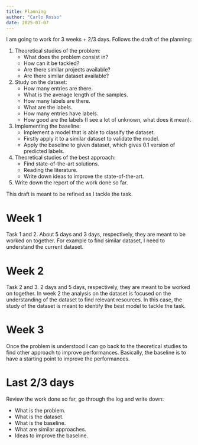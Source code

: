 ```yaml
---
title: Planning
author: "Carlo Rosso"
date: 2025-07-07
---
```


I am going to work for 3 weeks + 2/3 days. Follows the draft of the planning:

1. Theoretical studies of the problem:
    - What does the problem consist in?
    - How can it be tackled?
    - Are there similar projects available?
    - Are there similar dataset available?
2. Study on the dataset:
    - How many entries are there.
    - What is the average length of the samples.
    - How many labels are there.
    - What are the labels.
    - How many entries have labels.
    - How good are the labels (I see a lot of unknown, what does it mean).
3. Implementing the baseline:
    - Implement a model that is able to classify the dataset.
    - Firstly apply it to a similar dataset to validate the model.
    - Apply the baseline to given dataset, which gives 0.1 version of predicted labels.
4. Theoretical studies of the best approach:
    - Find state-of-the-art solutions.
    - Reading the literature.
    - Write down ideas to improve the state-of-the-art.
5. Write down the report of the work done so far.

This draft is meant to be refined as I tackle the task.

# Week 1

Task 1 and 2. About 5 days and 3 days, respectively, they are meant to be worked on together.
For example to find similar dataset, I need to understand the current dataset.

# Week 2

Task 2 and 3. 2 days and 5 days, respectively, they are meant to be worked on
together. In week 2 the analysis on the dataset is focused on the understanding
of the dataset to find relevant resources. In this case, the study of the
dataset is meant to identify the best model to tackle the task.

# Week 3

Once the problem is understood I can go back to the theoretical studies to
find other approach to improve performances. Basically, the baseline is to have
a starting point to improve the performances.

# Last 2/3 days

Review the work done so far, go through the log and write down:
- What is the problem.
- What is the dataset.
- What is the baseline.
- What are similar approaches.
- Ideas to improve the baseline.
